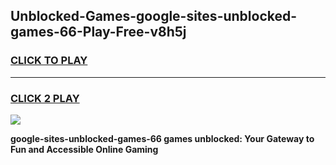 
## Unblocked-Games-google-sites-unblocked-games-66-Play-Free-v8h5j
<h3>
<a href="https://premium76.site?title=google-sites-unblocked-games-66&ref=10A">CLICK TO PLAY</a></h3>
<hr>

<h3>
<a href="https://premium76.site?title=google-sites-unblocked-games-66&ref=10A">CLICK 2 PLAY</a>
  
</h3>

<a href="https://premium76.site?title=google-sites-unblocked-games-66&ref=10A"><img src="https://clearcache.store/games.png"></a>


**google-sites-unblocked-games-66 games unblocked: Your Gateway to Fun and Accessible Online Gaming**
